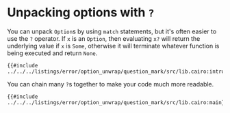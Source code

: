# Unpacking options with `?`

You can unpack `Option`s by using `match` statements, but it's often easier to
use the `?` operator. If `x` is an `Option`, then evaluating `x?` will return
the underlying value if `x` is `Some`, otherwise it will terminate whatever
function is being executed and return `None`.

```cairo, noplayground
{{#include ../../../listings/error/option_unwrap/question_mark/src/lib.cairo:intro}}
```

You can chain many `?`s together to make your code much more readable.

```cairo,editable
{{#include ../../../listings/error/option_unwrap/question_mark/src/lib.cairo:main}}
```
